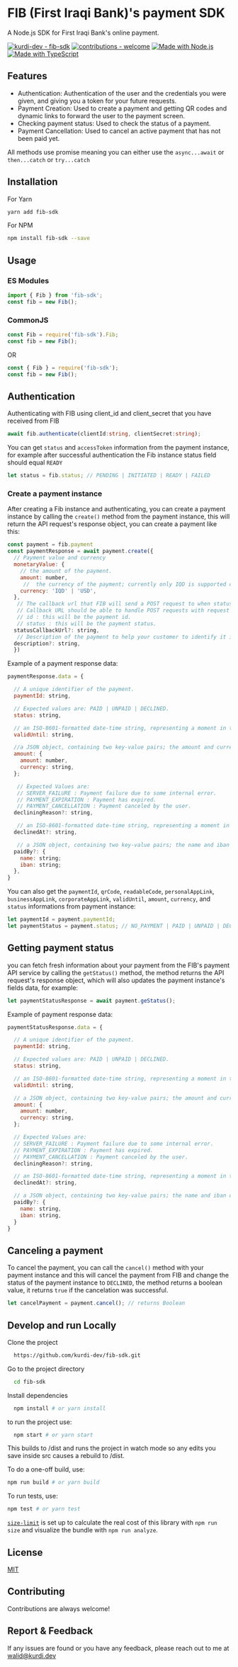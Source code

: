 # FIB (First Iraqi Bank)'s payment SDK

A Node.js SDK for First Iraqi Bank's online payment.

[![kurdi-dev - fib-sdk](https://img.shields.io/static/v1?label=kurdi-dev&message=fib-sdk&color=blue&logo=github)](https://github.com/kurdi-dev/fib-sdk 'Go to GitHub repo')
[![contributions - welcome](https://img.shields.io/badge/contributions-welcome-blue)](/CONTRIBUTING.md 'Go to contributions doc')
[![Made with Node.js](https://img.shields.io/badge/Node.js->=12-blue?logo=node.js&logoColor=white)](https://nodejs.org 'Go to Node.js homepage')
[![Made with TypeScript](https://img.shields.io/badge/TypeScript-5-blue?logo=typescript&logoColor=white)](https://typescriptlang.org 'Go to TypeScript homepage')

## Features

- Authentication: Authentication of the user and the credentials you were given, and giving you a token for your future requests.
- Payment Creation: Used to create a payment and getting QR codes and dynamic links to forward the user to the payment screen.
- Checking payment status: Used to check the status of a payment.
- Payment Cancellation: Used to cancel an active payment that has not been paid yet.

All methods use promise meaning you can either use the `async...await` or `then...catch` or `try...catch`

## Installation

For Yarn

```bash
yarn add fib-sdk
```

For NPM

```bash
npm install fib-sdk --save
```

## Usage

### ES Modules

```ts
import { Fib } from 'fib-sdk';
const fib = new Fib();
```

### CommonJS

```js
const Fib = require('fib-sdk').Fib;
const fib = new Fib();
```

OR

```js
const { Fib } = require('fib-sdk');
const fib = new Fib();
```

## Authentication

Authenticating with FIB using client_id and client_secret that you have received from FIB

```ts
await fib.authenticate(clientId:string, clientSecret:string);
```

You can get `status` and `accessToken` information from the payment instance, for example after successful authentication the Fib instance status field should equal `READY`

```js
let status = fib.status; // PENDING | INITIATED | READY | FAILED
```

### Create a payment instance

After creating a Fib instance and authenticating, you can create a payment instance by calling the `create()` method from the payment instance, this will return the API request's response object, you can create a payment like this:

```js
const payment = fib.payment
const paymentResponse = await payment.create({
  // Payment value and currency
  monetaryValue: {
    // the amount of the payment.
    amount: number,
     //  the currency of the payment; currently only IQD is supported currently.
    currency: 'IQD' | 'USD',
  },
   // The callback url that FIB will send a POST request to when status of the created payment changes.
   // Callback URL should be able to handle POST requests with request body that contains two properties:
   // id : this will be the payment id.
   // status : this will be the payment status.
  statusCallbackUrl?: string,
   // Description of the payment to help your customer to identify it in the FIB app, with the maximum length of 50 characters.
  description?: string,
  })
```

Example of a payment response data:

```js
paymentResponse.data = {

  // A unique identifier of the payment.
  paymentId: string,

  // Expected values are: PAID | UNPAID | DECLINED.
  status: string,

  // an ISO-8601-formatted date-time string, representing a moment in time when the payment expires.
  validUntil: string,

  //a JSON object, containing two key-value pairs; the amount and currency of the payment.
  amount: {
    amount: number,
    currency: string,
  };

   // Expected Values are:
   // SERVER_FAILURE : Payment failure due to some internal error.
   // PAYMENT_EXPIRATION : Payment has expired.
   // PAYMENT_CANCELLATION : Payment canceled by the user.
  decliningReason?: string,

   // an ISO-8601-formatted date-time string, representing a moment in time when the payment is declined.
  declinedAt?: string,

   // a JSON object, containing two key-value pairs; the name and iban of the customer.
  paidBy?: {
    name: string;
    iban: string;
  },
}
```

You can also get the `paymentId`, `qrCode`, `readableCode`, `personalAppLink`, `businessAppLink`, `corporateAppLink`, `validUntil`, `amount`, `currency`, and `status` informations from payment instance:

```js
let paymentId = payment.paymentId;
let paymentStatus = payment.status; // NO_PAYMENT | PAID | UNPAID | DECLINED
```

## Getting payment status

you can fetch fresh information about your payment from the FIB's payment API service by calling the `getStatus()` method, the method returns the API request's response object, which will also updates the payment instance's fields data, for example:

```js
let paymentStatusResponse = await payment.geStatus();
```

Example of payment response data:

```js
paymentStatusResponse.data = {

  // A unique identifier of the payment.
  paymentId: string,

  // Expected values are: PAID | UNPAID | DECLINED.
  status: string,

  // an ISO-8601-formatted date-time string, representing a moment in time when the payment expires.
  validUntil: string,

  // a JSON object, containing two key-value pairs; the amount and currency of the payment.
  amount: {
    amount: number,
    currency: string,
  };

  // Expected Values are:
  // SERVER_FAILURE : Payment failure due to some internal error.
  // PAYMENT_EXPIRATION : Payment has expired.
  // PAYMENT_CANCELLATION : Payment canceled by the user.
  decliningReason?: string,

  // an ISO-8601-formatted date-time string, representing a moment in time when the payment is declined.
  declinedAt?: string,

  // a JSON object, containing two key-value pairs; the name and iban of the customer.
  paidBy?: {
    name: string,
    iban: string,
  }
}
```

## Canceling a payment

To cancel the payment, you can call the `cancel()` method with your payment instance and this will cancel the payment from FIB and change the status of the payment instance to `DECLINED`, the method returns a boolean value, it returns `true` if the cancelation was successful.

```js
let cancelPayment = payment.cancel(); // returns Boolean
```

## Develop and run Locally

Clone the project

```bash
  https://github.com/kurdi-dev/fib-sdk.git
```

Go to the project directory

```bash
  cd fib-sdk
```

Install dependencies

```bash
  npm install # or yarn install
```

to run the project use:

```bash
  npm start # or yarn start
```

This builds to /dist and runs the project in watch mode so any edits you save inside src causes a rebuild to /dist.

To do a one-off build, use:

```bash
npm run build # or yarn build
```

To run tests, use:

```bash
npm test # or yarn test
```

[`size-limit`](https://github.com/ai/size-limit) is set up to calculate the real cost of this library with `npm run size` and visualize the bundle with `npm run analyze`.

## License

[MIT](https://choosealicense.com/licenses/mit/)

## Contributing

Contributions are always welcome!

## Report & Feedback

If any issues are found or you have any feedback, please reach out to me at [walid@kurdi.dev](mailto://walid@kurdi.dev)
